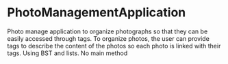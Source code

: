 # PhotoManagementApplication
Photo manage application to organize photographs so that they can be easily accessed through tags.  To organize photos, the user can provide tags to describe the content of the photos so each photo is linked with their tags. Using BST and lists.
No main method
